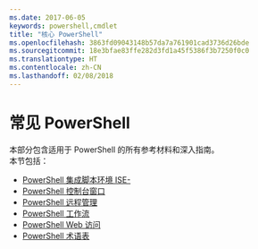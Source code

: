 ```yaml
---
ms.date: 2017-06-05
keywords: powershell,cmdlet
title: "核心 PowerShell"
ms.openlocfilehash: 3863fd09043148b57da7a761901cad3736d26bde
ms.sourcegitcommit: 18e3bfae83ffe282d3fd1a45f5386f3b7250f0c0
ms.translationtype: HT
ms.contentlocale: zh-CN
ms.lasthandoff: 02/08/2018
---
```

# <a name="common-powershell"></a>常见 PowerShell
本部分包含适用于 PowerShell 的所有参考材料和深入指南。  
本节包括：
- [PowerShell 集成脚本环境 ISE-](ise-guide.md)
- [PowerShell 控制台窗口](console-guide.md)
- [PowerShell 远程管理](Running-Remote-Commands.md)
- [PowerShell 工作流](workflows-guide.md)
- [PowerShell Web 访问](web-access.md)
- [PowerShell 术语表](../Windows-PowerShell-Glossary.md)

